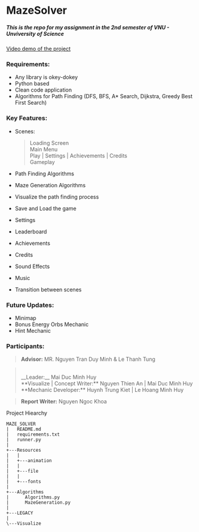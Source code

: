# MazeSolver
##### This is the repo for my assignment in the 2nd semester of VNU - Unviversity of Science
[Video demo of the project](https://youtu.be/hs9YLck7dBo)

### Requirements:
- Any library is okey-dokey
- Python based
- Clean code application
- Algorithms for Path Finding (DFS, BFS, A* Search, Dijkstra, Greedy Best First Search)

### Key Features:
- Scenes:
  > Loading Screen
  > <br>
  > Main Menu
  > <br>
  > Play | Settings | Achievements | Credits
  > <br>
  > Gameplay

- Path Finding Algorithms
- Maze Generation Algorithms
- Visualize the path finding process
- Save and Load the game
- Settings
- Leaderboard
- Achievements
- Credits
- Sound Effects
- Music
- Transition between scenes

### Future Updates:
- Minimap
- Bonus Energy Orbs Mechanic
- Hint Mechanic


### Participants:
> **Advisor:** MR. Nguyen Tran Duy Minh & Le Thanh Tung

> <br>
> __Leader:__ Mai Duc Minh Huy
> <br>
> **Visualize | Concept Writer:** Nguyen Thien An | Mai Duc Minh Huy
> <br>
> **Mechanic Developer:** Huynh Trung Kiet | Le Hoang Minh Huy
> <br>

> **Report Writer:** Nguyen Ngoc Khoa


    

Project Hiearchy

```
MAZE_SOLVER
|   README.md
|   requirements.txt
|   runner.py
|
+---Resources
|   |
|   +---animation
|   |
|   +---file
|   |
|   +---fonts
|
+---Algorithms
|      Algorithms.py
|      MazeGeneration.py
|
+---LEGACY
|
\---Visualize

```
